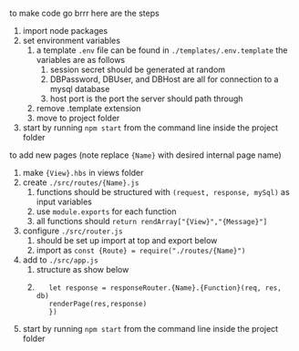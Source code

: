 to make code go brrr here are the steps
1. import node packages
2. set environment variables
   1. a template `.env` file can be found in `./templates/.env.template` the variables are as follows
      1. session secret should be generated at random
      2. DBPassword, DBUser, and DBHost are all for connection to a mysql database
      3. host port is the port the server should path through
   2. remove .template extension
   3. move to project folder
3. start by running `npm start` from the command line inside the project folder 

to add new pages (note replace `{Name}` with desired internal page name) 
1. make `{View}.hbs` in views folder
2. create `./src/routes/{Name}.js`
   1. functions should be structured with `(request, response, mySql)` as input variables
   2. use `module.exports` for each function
   3. all functions should `return rendArray["{View}","{Message}"]`
3. configure `./src/router.js` 
   1. should be set up import at top and export below
   2. import as `const {Route} = require("./routes/{Name}")`
4. add to `./src/app.js`
   1. structure as show below
   2. ```app.{restMethod}("{HTMLpath}", (req, res) => {
         let response = responseRouter.{Name}.{Function}(req, res, db)
         renderPage(res,response)
         })
5. start by running `npm start` from the command line inside the project folder 